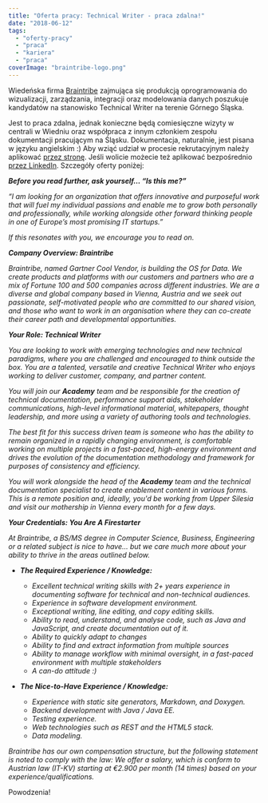 ```yaml
---
title: "Oferta pracy: Technical Writer - praca zdalna!"
date: "2018-06-12"
tags:
  - "oferty-pracy"
  - "praca"
  - "kariera"
  - "praca"
coverImage: "braintribe-logo.png"
---
```


Wiedeńska firma [Braintribe](https://www.braintribe.com/) zajmująca się
produkcją oprogramowania do wizualizacji, zarządzania, integracji oraz
modelowania danych poszukuje kandydatów na stanowisko Technical Writer na
terenie Górnego Śląska.

Jest to praca zdalna, jednak konieczne będą comiesięczne wizyty w centrali w
Wiedniu oraz współpraca z innym członkiem zespołu dokumentacji pracującym na
Śląsku. Dokumentacja, naturalnie, jest pisana w języku angielskim :) Aby wziąć
udział w procesie rekrutacyjnym należy aplikować
[przez stronę](https://jobs.braintribe.com/). Jeśli wolicie możecie też
aplikować bezpośrednio
[przez LinkedIn](https://www.linkedin.com/jobs/view/723082597/). Szczegóły
oferty poniżej:

_**Before you read further, ask yourself… “Is this me?”**_

_“I am looking for an organization that offers innovative and purposeful work
that will fuel my individual passions and enable me to grow both personally and
professionally, while working alongside other forward thinking people in one of
Europe’s most promising IT startups.”_

_If this resonates with you, we encourage you to read on._

_**Company Overview: Braintribe**_

_Braintribe, named Gartner Cool Vendor, is building the OS for Data. We create
products and platforms with our customers and partners who are a mix of Fortune
100 and 500 companies across different industries. We are a diverse and global
company based in Vienna, Austria and we seek out passionate, self-motivated
people who are committed to our shared vision, and those who want to work in an
organisation where they can co-create their career path and developmental
opportunities._

_**Your Role: Technical Writer**_

_You are looking to work with emerging technologies and new technical paradigms,
where you are challenged and encouraged to think outside the box. You are a
talented, versatile and creative Technical Writer who enjoys working to deliver
customer, company, and partner content._

_You will join our **Academy** team and be responsible for the creation of
technical documentation, performance support aids, stakeholder communications,
high-level informational material, whitepapers, thought leadership, and more
using a variety of authoring tools and technologies._

_The best fit for this success driven team is someone who has the ability to
remain organized in a rapidly changing environment, is comfortable working on
multiple projects in a fast-paced, high-energy environment and drives the
evolution of the documentation methodology and framework for purposes of
consistency and efficiency._

_You will work alongside the head of the **Academy** team and the technical
documentation specialist to create enablement content in various forms. This is
a remote position and, ideally, you'd be working from Upper Silesia and visit
our mothership in Vienna every month for a few days._

_**Your Credentials: You Are A Firestarter**_

_At Braintribe, a BS/MS degree in Computer Science, Business, Engineering or a
related subject is nice to have… but we care much more about your ability to
thrive in the areas outlined below._

- _**The Required Experience / Knowledge:**_

  - _Excellent technical writing skills with 2+ years experience in documenting
    software for technical and non-technical audiences._
  - _Experience in software development environment._
  - _Exceptional writing, line editing, and copy editing skills._
  - _Ability to read, understand, and analyse code, such as Java and JavaScript,
    and create documentation out of it._
  - _Ability to quickly adapt to changes_
  - _Ability to find and extract information from multiple sources_
  - _Ability to manage workflow with minimal oversight, in a fast-paced
    environment with multiple stakeholders_
  - _A can-do attitude :)_

- _**The Nice-to-Have Experience / Knowledge:**_
  - _Experience with static site generators, Markdown, and Doxygen._
  - _Backend development with Java / Java EE._
  - _Testing experience._
  - _Web technologies such as REST and the HTML5 stack._
  - _Data modeling._

_Braintribe has our own compensation structure, but the following statement is
noted to comply with the law: We offer a salary, which is conform to Austrian
law (IT-KV) starting at €2.900 per month (14 times) based on your
experience/qualifications._

Powodzenia!
